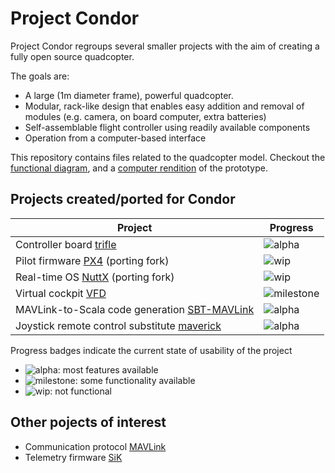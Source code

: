 # Project Condor

Project Condor regroups several smaller projects with the aim of creating a fully open source quadcopter.

The goals are:

- A large (1m diameter frame), powerful quadcopter.
- Modular, rack-like design that enables easy addition and removal of modules (e.g. camera, on board computer, extra batteries)
- Self-assemblable flight controller using readily available components
- Operation from a computer-based interface

This repository contains files related to the quadcopter model. Checkout the [functional diagram](functional.svg), and a [computer rendition](prototype/preview.png) of the prototype.

## Projects created/ported for Condor

Project | Progress
------ | --------
Controller board [trifle](https://github.com/jodersky/trifle) | ![alpha](https://img.shields.io/badge/progress-alpha-brightgreen.svg)
Pilot firmware [PX4](https://github.com/jodersky/px4-firmware) (porting fork) | ![wip](https://img.shields.io/badge/progress-wip-orange.svg)
Real-time OS [NuttX](https://github.com/jodersky/px4-nuttx) (porting fork) | ![wip](https://img.shields.io/badge/progress-wip-orange.svg)
Virtual cockpit [VFD](https://github.com/jodersky/vfd) | ![milestone](https://img.shields.io/badge/progress-milestone-green.svg)
MAVLink-to-Scala code generation [SBT-MAVLink](https://github.com/jodersky/sbt-mavlink) | ![alpha](https://img.shields.io/badge/progress-alpha-brightgreen.svg)
Joystick remote control substitute [maverick](https://github.com/jodersky/maverick) | ![alpha](https://img.shields.io/badge/progress-alpha-brightgreen.svg)

Progress badges indicate the current state of usability of the project

- ![alpha](https://img.shields.io/badge/progress-alpha-brightgreen.svg): most features available
- ![milestone](https://img.shields.io/badge/progress-milestone-green.svg): some functionality available
- ![wip](https://img.shields.io/badge/progress-wip-orange.svg): not functional

## Other pojects of interest
 - Communication protocol [MAVLink](https://github.com/mavlink/mavlink)
 - Telemetry firmware [SiK](https://github.com/tridge/SiK)
